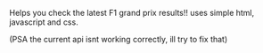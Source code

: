 Helps you check the latest F1 grand prix results!!
uses simple html, javascript and css.

(PSA the current api isnt working correctly, ill try to fix that)
